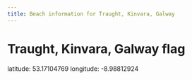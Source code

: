 ```yaml
---
title: Beach information for Traught, Kinvara, Galway
---
```

# Traught, Kinvara, Galway <span class="material-icons blue-flag">flag</span>

<div class="location-info">latitude: 53.17104769 longitude: -8.98812924</div>
<div></div>